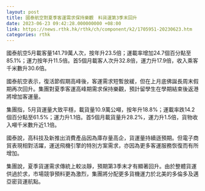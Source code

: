 ```yaml
---
layout: post
title: 國泰航空對夏季客運需求保持樂觀　料貨運第3季末回升
date: 2023-06-23 09:42:28.000000000 +08:00
link: https://news.rthk.hk/rthk/ch/component/k2/1705951-20230623.htm
categories: rthk
---
```


國泰航空5月載客量141.79萬人次，按年升23.5倍；運載率增加24.7個百分點至85.1%；運力按年升11.5倍。首5個月載客人次升32.8倍，運力升17.9倍，收入乘客千米數升30.6倍。

國泰航空表示，復活節假期高峰後，客運需求短暫放緩，但在上月底佛誕長周末假期再次回升。集團對夏季客運高峰期需求保持樂觀，預計留學生在學期結束後返港將增加客運量。

集團指，5月貨運量大致平穩，載貨量10.9萬公噸，按年升18.8%；運載率跌14.2個百分點至61.5%；運力升1.1倍。首5個月載貨量升28.2%，運力升1.5倍，貨物收入噸千米數升近1.1倍。

國泰說，高科技及新推出消費產品因為庫存量高企，貨運量持續遜預期。但電子商貿表現相對活躍，運送飛機引擎的特別方案需求，亦因為更多客運服務恢復而有所增加。

集團說，夏季貨運需求傳統上較淡靜，預期第3季末才有顯著回升。由於整體貨運供過於求，市場競爭預料更為激烈，集團將分配更多貨機運力於北美的多倫多及邁亞密貨運航點。
